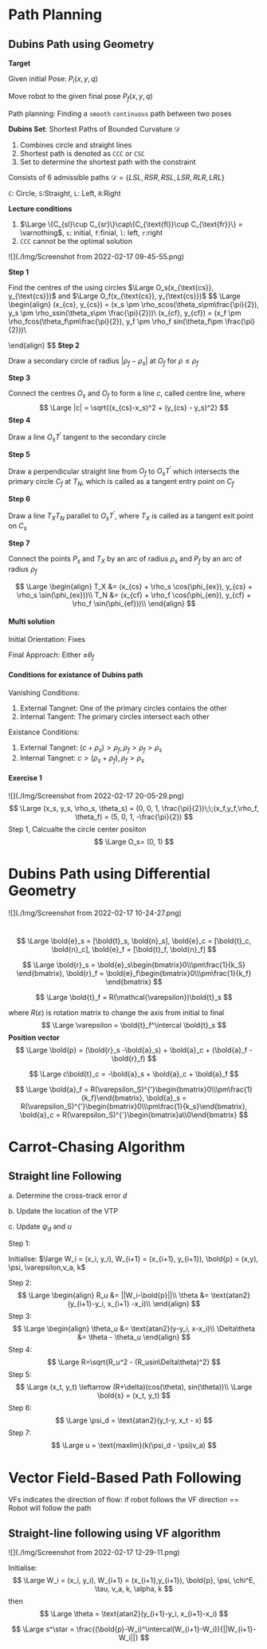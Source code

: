#  Path Planning

## Dubins Path using Geometry

**Target**

Given initial Pose: $P_i(x, y,q)$

Move robot to the given final pose $P_f(x,y,q)$

Path planning: Finding a `smooth` `continuous` path between two poses



**Dubins Set**: Shortest Paths of Bounded Curvature $\mathcal{D}$

1. Combines circle and straight lines
2. Shortest path is denoted as `CCC` or `CSC`
3. Set to determine the shortest path with the constraint 

Consists of 6 admissible paths $\mathcal{D} = \{LSL, RSR, RSL, LSR, RLR, LRL\}$

`C`: Circle, `S`:Straight, `L`: Left, `R`:Right



**Lecture conditions**

1. $\Large \{C_{sl}\cup C_{sr}\}\cap\{C_{\text{fl}}\cup C_{\text{fr}}\} = \varnothing$, `s`: initial, `f`:finial, `l`: left, `r`:right
2. `CCC` cannot be the optimal solution

![](./Img/Screenshot from 2022-02-17 09-45-55.png)

**Step 1**

Find the centres of the using circles $\Large O_s(x_{\text{cs}}, y_{\text{cs}})$ and $\Large O_f(x_{\text{cs}}, y_{\text{cs}})$
$$
\Large
\begin{align}
(x_{cs}, y_{cs}) = (x_s \pm \rho_scos(\theta_s\pm\frac{\pi}{2}), y_s \pm \rho_ssin(\theta_s\pm \frac{\pi}{2}))\\
(x_{cf}, y_{cf}) = (x_f \pm \rho_fcos(\theta_f\pm\frac{\pi}{2}), y_f \pm \rho_f sin(\theta_f\pm \frac{\pi}{2}))\\



\end{align}
$$
**Step 2**

Draw a secondary circle of radius $|\rho_f - \rho_s|$ at $O_f$ for $\rho\leq \rho_f$

**Step 3**

Connect the centres $O_s$ and $O_f$ to form a line $c$, called centre line, where 
$$
\Large |c| = \sqrt{(x_{cs}-x_s)^2 + (y_{cs} - y_s)^2}
$$
**Step 4**

Draw a line $O_s T^{'}$ tangent to the secondary circle

**Step 5**

Draw a perpendicular straight line from $O_f$ to $O_sT^{'}$ which intersects the primary circle $C_f$ at $T_N$, which is called as a tangent entry point on $C_f$

**Step 6**

Draw a line $T_XT_N$ parallel to $O_sT^{'}$, where $T_X$ is called as a tangent exit point on $C_s$

**Step 7**

Connect the points $P_s$ and $T_X$ by an arc of radius $\rho_s$ and $P_f$ by an arc of radius $\rho_f$


$$
\Large \begin{align}
T_X &= (x_{cs} + \rho_s \cos(\phi_{ex}), y_{cs} + \rho_s \sin(\phi_{ex}))\\
T_N &= (x_{cf} + \rho_f \cos(\phi_{en}), y_{cf} + \rho_f \sin(\phi_{ef}))\\
\end{align}
$$



#### Multi solution

Initial Orientation: Fixes

Final Approach: Either $\pm \theta_f$

#### Conditions for existance of Dubins path

Vanishing Conditions:

1. External Tangnet: One of the primary circles contains the other
2. Internal Tangent: The primary circles intersect each other

Existance Conditions:

1. External Tangnet: $(c + \rho_s) > \rho_f, \rho_f > \rho_f>\rho_s$
2. Internal Tangnet: $c > (\rho_s + \rho_f), \rho_f > \rho_s$

#### Exercise 1

![](./Img/Screenshot from 2022-02-17 20-05-29.png)
$$
\Large (x_s, y_s, \rho_s, \theta_s) = (0, 0, 1, \frac{\pi}{2})\;\;(x_f,y_f,\rho_f, \theta_f) = (5, 0, 1, -\frac{\pi}{2})
$$
Step 1, Calcualte the circle center posiiton
$$
\Large O_s= (0, 1)
$$












# Dubins Path using Differential Geometry

![](./Img/Screenshot from 2022-02-17 10-24-27.png)

​                                                                     
$$
\Large \bold{e}_s = [\bold{t}_s, \bold{n}_s], \bold{e}_c = [\bold{t}_c, \bold{n}_c], \bold{e}_f = [\bold{t}_f, \bold{n}_f]
$$

$$
\Large \bold{r}_s = \bold{e}_s\begin{bmatrix}0\\\pm\frac{1}{k_S} \end{bmatrix}, \bold{r}_f = \bold{e}_f\begin{bmatrix}0\\\pm\frac{1}{k_f} \end{bmatrix}
$$

$$
\Large \bold{t}_f = R(\mathcal{\varepsilon})\bold{t}_s
$$

where $R(\varepsilon)$ is rotation matrix to change the axis from initial to final
$$
\Large \varepsilon = \bold{t}_f^\intercal \bold{t}_s
$$
**Position vector**
$$
\Large \bold{p} = (\bold{r}_s -\bold{a}_s) + \bold{a}_c + (\bold{a}_f - \bold{r}_f)
$$

$$
\Large c\bold{t}_c = -\bold{a}_s + \bold{a}_c + \bold{a}_f
$$

$$
\Large \bold{a}_f = R(\varepsilon_S)^{'}\begin{bmatrix}0\\\pm\frac{1}{k_f}\end{bmatrix}, \bold{a}_s =  R(\varepsilon_S)^{'}\begin{bmatrix}0\\\pm\frac{1}{k_s}\end{bmatrix}, \bold{a}_c = R(\varepsilon_S)^{'}\begin{bmatrix}a\\0\end{bmatrix}
$$









# Carrot-Chasing Algorithm

## Straight line Following

a. Determine the cross-track error $d$

b. Update the location of the VTP

c. Update $\psi_d$ and $u$

Step 1:

Initialise: $\large W_i = (x_i, y_i), W_{i+1} = (x_{i+1}, y_{i+1}), \bold{p} = (x,y), \psi, \varepsilon,v_a, k$

Step 2:
$$
\Large
\begin{align}
R_u &= ||W_i-\bold{p}||\\
\theta &= \text{atan2}(y_{i+1}-y_i, x_{i+1} -x_i)\\
\end{align}
$$
Step 3:
$$
\Large
\begin{align}
\theta_u &= \text{atan2}(y-y_i, x-x_i)\\
\Delta\theta &= \theta - \theta_u
\end{align}
$$
Step 4:
$$
\Large R=\sqrt{R_u^2 - (R_usin\Delta\theta)^2}
$$
Step 5:
$$
\Large (x_t, y_t) \leftarrow (R+\delta)(cos(\theta), sin(\theta))\\
\Large \bold{s} = (x_t, y_t)
$$
Step 6:
$$
\Large \psi_d = \text{atan2}(y_t-y, x_t - x)
$$
Step 7:
$$
\Large u = \text{maxlim}(k(\psi_d - \psi)v_a)
$$




# Vector Field-Based Path Following

VFs indicates the direction of flow: if robot follows the VF direction == Robot will follow the path

## Straight-line following using VF algorithm

![](./Img/Screenshot from 2022-02-17 12-29-11.png)

Initialise:
$$
\Large W_i = (x_i, y_i), W_{i+1} = (x_{i+1},y_{i+1}), \bold{p}, \psi, \chi^E, \tau, v_a, k, \alpha, k
$$
then
$$
\Large \theta = \text{atan2}(y_{i+1}-y_i, x_{i+1}-x_i)
$$

$$
\Large s^\star = \frac{(\bold{p}-W_i)^\intercal(W_{i+1}-W_i)}{||W_{i+1}-W_i||}
$$





















